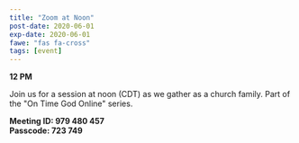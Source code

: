 ```yaml
---
title: "Zoom at Noon"
post-date: 2020-06-01
exp-date: 2020-06-01
fawe: "fas fa-cross"
tags: [event]
---
```

**12 PM**

Join us for a session at noon (CDT) as we gather as a church family. Part of the "On Time God Online" series.

**Meeting ID: 979 480 457**
<br>
**Passcode: 723 749**